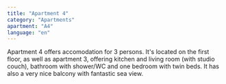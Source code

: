 ```yaml
---
title: "Apartment 4"
category: "Apartments"
apartment: "A4"
language: "en"
---
```


Apartment 4 offers accomodation for 3 persons. It's located on the first floor, as well as apartment 3, offering kitchen and living room (with studio couch), bathroom with shower/WC and one bedroom with twin beds. It has also a very nice balcony with fantastic sea view.
